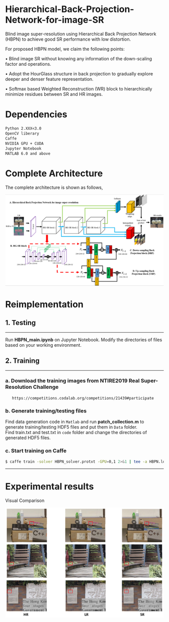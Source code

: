 # Hierarchical-Back-Projection-Network-for-image-SR
Blind image super-resolution using Hierarchical Back Projection Network (HBPN) to achieve good SR performance with low distortion.

For proposed HBPN model, we claim the following points:

• Blind image SR without knowing any information of the down-scaling factor and operations.

• Adopt the HourGlass structure in back projection to gradually explore deeper and denser feature representation.

• Softmax based Weighted Reconstruction (WR) block to hierarchically minimize residues between SR and HR images.

# Dependencies
    Python 2.XXX<3.0
    OpenCV liberary
    Caffe 
    NVIDIA GPU + CUDA
    Jupyter Notebook
    MATLAB 6.0 and above

# Complete Architecture
The complete architecture is shown as follows,

![structure](/figure/structure.png)

# Reimplementation
## 1. Testing
---------------------------------------
Run **HBPN_main.ipynb** on Jupyter Notebook. Modify the directories of files based on your working environment.

## 2. Training
---------------------------
### a. Download the training images from NTIRE2019 Real Super-Resolution Challenge
    
       https://competitions.codalab.org/competitions/21439#participate
   
### b. Generate training/testing files 
Find data generation code in `Matlab` and run **patch_collection.m** to generate training/testing HDF5 files and put them in `Data` folder.  
Find train.txt and test.txt in `code` folder and change the directories of generated HDF5 files.
### c. Start training on Caffe
   
```sh
$ caffe train -solver HBPN_solver.protxt -GPU=0,1 2>&1 | tee -a HBPN.log
```
      
---------------------------
  
# Experimental results

Visual Comparison

![visual compare](/figure/picture.png)
